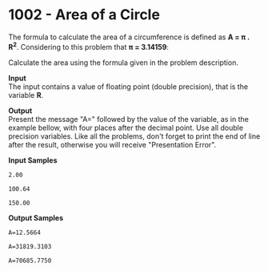 # 1002 - Area of a Circle

The formula to calculate the area of a circumference is defined as **A = π . R<sup>2</sup>**. Considering to this problem that **π = 3.14159**:

Calculate the area using the formula given in the problem description.

**Input**<br>
The input contains a value of floating point (double precision), that is the variable **R**.

**Output**<br>
Present the message "A=" followed by the value of the variable, as in the example bellow, with four places after the decimal point. Use all double precision variables. Like all the problems, don't forget to print the end of line after the result, otherwise you will receive "Presentation Error".

**Input Samples**
```
2.00
```
```
100.64
```
```
150.00
```

**Output Samples**
```
A=12.5664
```
```
A=31819.3103 
```
```
A=70685.7750 
```